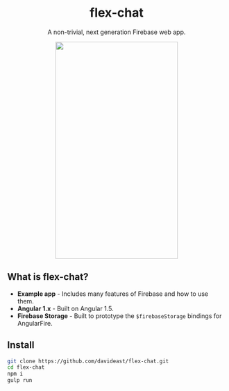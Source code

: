 <p align="center">
  <h1 align="center">flex-chat</h1>
  <p align="center">A non-trivial, next generation Firebase web app.</p>
</p>

<div class="container" style="display: flex; justify-content: center;">
  <img src="https://raw.githubusercontent.com/davideast/flex-chat/master/flexchat-demo.png"
    height="500px" width="282px" />
</div>

## What is flex-chat?

- **Example app** - Includes many features of Firebase and how to use them.
- **Angular 1.x** - Built on Angular 1.5.
- **Firebase Storage** - Built to prototype the `$firebaseStorage` bindings for AngularFire.

## Install

```bash
git clone https://github.com/davideast/flex-chat.git
cd flex-chat
npm i
gulp run
```
